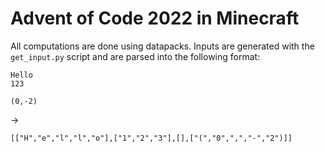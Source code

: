 # Advent of Code 2022 in Minecraft

All computations are done using datapacks. Inputs are generated with the `get_input.py` script and are parsed into the following format:

```
Hello
123

(0,-2)
```
->
```
[["H","e","l","l","o"],["1","2","3"],[],["(","0",",","-","2")]]
```
